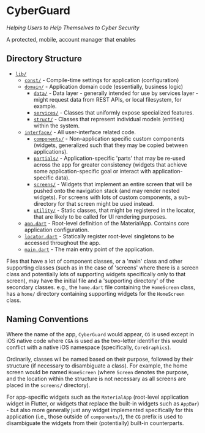# CyberGuard
_Helping Users to Help Themselves to Cyber Security_

A protected, mobile, account manager that enables 

## Directory Structure
- [`lib/`](./lib)
  - [`const/`](./lib/const) - Compile-time settings for application (configuration)
  - [`domain/`](./lib/domain) - Application domain code (essentially, business logic)
    - [`data/`](./lib/domain/data) - Data layer - generally intended for use by services layer - might request data from REST APIs, or local filesystem, for example.
    - [`services/`](./lib/domain/services) - Classes that uniformly expose specialized features.
    - [`struct/`](./lib/domain/struct) - Classes that represent individual models (entities) within the system.
  - [`interface/`](./lib/interface) - All user-interface related code.
    - [`components/`](./lib/interface/components) - Non-application specific custom components (widgets, generalized such that they may be copied between applications).
    - [`partials/`](./lib/interface/partials) - Application-specific 'parts' that may be re-used across the app for greater consistency (widgets that achieve some application-specific goal or interact with application-specific data).
    - [`screens/`](./lib/interface/screens) - Widgets that implement an entire screen that will be pushed onto the navigation stack (and may render nested widgets). For screens with lots of custom components, a sub-directory for that screen might be used instead.
    - [`utility/`](./lib/interface/utility) - Static classes, that might be registered in the locator, that are likely to be called for UI rendering purposes.
  - [`app.dart`](lib/app.dart) - Root-level definition of the MaterialApp. Contains core application configuration.
  - [`locator.dart`](lib/locator.dart) - Statically register root-level singletons to be accessed throughout the app.
  - [`main.dart`](./lib/main.dart) - The main entry point of the application.

Files that have a lot of component classes, or a 'main' class and other
supporting classes (such as in the case of 'screens' where there is a screen
class and potentially lots of supporting widgets specifically only to that
screen), may have the initial file and a 'supporting directory' of the secondary
classes. e.g., the `home.dart` file containing the `HomeScreen` class, has a
`home/` directory containing supporting widgets for the `HomeScreen` class.

## Naming Conventions
Where the name of the app, `CyberGuard` would appear, `CG` is used except in
iOS native code where `CGA` is used as the two-letter identifier this would
conflict with a native iOS namespace (specifically, `CoreGraphics`).

Ordinarily, classes wil be named based on their purpose, followed by their
structure (if necessary to disambiguate a class).  For example, the home screen
would be named `HomeScreen` (where `Screen` denotes the purpose, and the
location within the structure is not necessary as all screens are placed in
the `screens/` directory).

For app-specific widgets such as the `MaterialApp` (root-level application
widget in Flutter, or widgets that replace the built-in widgets such as
`AppBar`) - but also more generally just any widget implemented specifically
for this application (i.e., those outside of `components/`), the `CG` prefix is
used to disambiguate the widgets from their (potentially) built-in
counterparts.
